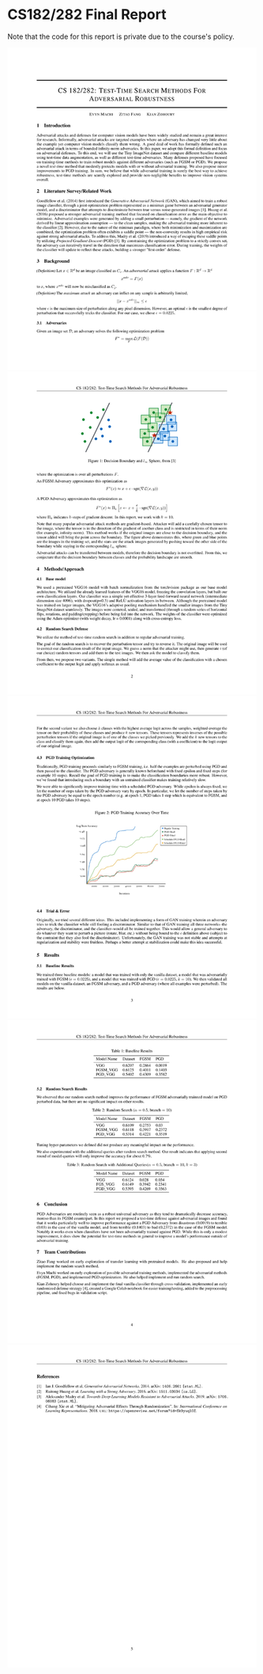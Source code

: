 # CS182/282 Final Report 

Note that the code for this report is private due to the course's policy.

<img src="pages/CS_182_Vision_Final_Project-1.png">
<img src="pages/CS_182_Vision_Final_Project-2.png">
<img src="pages/CS_182_Vision_Final_Project-3.png">
<img src="pages/CS_182_Vision_Final_Project-4.png">
<img src="pages/CS_182_Vision_Final_Project-5.png">
